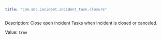 ```yaml
---
title: "com.snc.incident.incident_task.closure"
---
```


Description: Close open Incident Tasks when Incident is closed or canceled.

Value: `true`